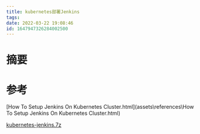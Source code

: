 ```yaml
---
title: kubernetes部署Jenkins
tags: 
date: 2022-03-22 19:08:46
id: 1647947326284002500
---
```

# 摘要





# 参考

 [How To Setup Jenkins On Kubernetes Cluster.html](assets\references\How To Setup Jenkins On Kubernetes Cluster.html) 

 [kubernetes-jenkins.7z](assets\data\kubernetes-jenkins.7z) 


